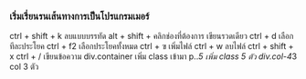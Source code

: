 ### เริ่มเรี่ยนรนเส้นทางการเป็นโปรแกรมเมอร์ ###

ctrl + shift + k ลบแบบบรรทัด
alt + shift + คลิกช่องที่ต้องการ เขียนรวดเดียว
ctrl + d เลือกทีละประโยค
ctrl + f2 เลือกประโยคทั้งหมด
ctrl + ฃ เพิ่มไฟล์
ctrl + w ลบไฟล์
ctrl + shift + x
ctrl + / เขียนข้อความ
div.container เพิ่ม class เข้ามา
p..*5 เพิ่ม class 5 ตัว
div.col-4*3 col 3 ตัว